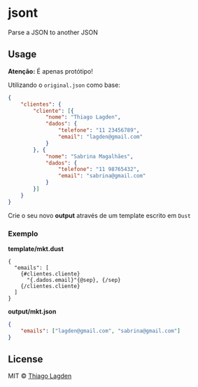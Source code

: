 # jsont

Parse a JSON to another JSON

## Usage

**Atenção:** É apenas protótipo!

Utilizando o `original.json` como base:

```json
{
    "clientes": {
        "cliente": [{
            "nome": "Thiago Lagden",
            "dados": {
                "telefone": "11 23456789",
                "email": "lagden@gmail.com"
            }
        }, {
            "nome": "Sabrina Magalhães",
            "dados": {
                "telefone": "11 98765432",
                "email": "sabrina@gmail.com"
            }
        }]
    }
}
```

Crie o seu novo **output** através de um template escrito em `Dust`

### Exemplo

**template/mkt.dust**

```dust
{
  "emails": [
    {#clientes.cliente}
      "{.dados.email}"{@sep}, {/sep}
    {/clientes.cliente}
  ]
}
```

**output/mkt.json**

```json
{
    "emails": ["lagden@gmail.com", "sabrina@gmail.com"]
}
```

## License

MIT © [Thiago Lagden](http://lagden.in)

